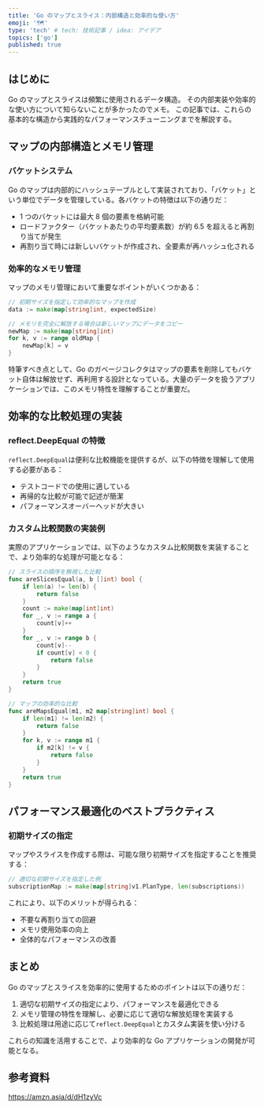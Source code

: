 ```yaml
---
title: 'Go のマップとスライス：内部構造と効率的な使い方'
emoji: '🗺️'
type: 'tech' # tech: 技術記事 / idea: アイデア
topics: ['go']
published: true
---
```


## はじめに

Go のマップとスライスは頻繁に使用されるデータ構造。
その内部実装や効率的な使い方について知らないことが多かったのでメモ。
この記事では、これらの基本的な構造から実践的なパフォーマンスチューニングまでを解説する。

## マップの内部構造とメモリ管理

### バケットシステム

Go のマップは内部的にハッシュテーブルとして実装されており、「バケット」という単位でデータを管理している。各バケットの特徴は以下の通りだ：

- 1 つのバケットには最大 8 個の要素を格納可能
- ロードファクター（バケットあたりの平均要素数）が約 6.5 を超えると再割り当てが発生
- 再割り当て時には新しいバケットが作成され、全要素が再ハッシュ化される

### 効率的なメモリ管理

マップのメモリ管理において重要なポイントがいくつかある：

```go
// 初期サイズを指定して効率的なマップを作成
data := make(map[string]int, expectedSize)

// メモリを完全に解放する場合は新しいマップにデータをコピー
newMap := make(map[string]int)
for k, v := range oldMap {
    newMap[k] = v
}
```

特筆すべき点として、Go のガベージコレクタはマップの要素を削除してもバケット自体は解放せず、再利用する設計となっている。大量のデータを扱うアプリケーションでは、このメモリ特性を理解することが重要だ。

## 効率的な比較処理の実装

### reflect.DeepEqual の特徴

`reflect.DeepEqual`は便利な比較機能を提供するが、以下の特徴を理解して使用する必要がある：

- テストコードでの使用に適している
- 再帰的な比較が可能で記述が簡潔
- パフォーマンスオーバーヘッドが大きい

### カスタム比較関数の実装例

実際のアプリケーションでは、以下のようなカスタム比較関数を実装することで、より効率的な処理が可能となる：

```go
// スライスの順序を無視した比較
func areSlicesEqual(a, b []int) bool {
    if len(a) != len(b) {
        return false
    }
    count := make(map[int]int)
    for _, v := range a {
        count[v]++
    }
    for _, v := range b {
        count[v]--
        if count[v] < 0 {
            return false
        }
    }
    return true
}

// マップの効率的な比較
func areMapsEqual(m1, m2 map[string]int) bool {
    if len(m1) != len(m2) {
        return false
    }
    for k, v := range m1 {
        if m2[k] != v {
            return false
        }
    }
    return true
}
```

## パフォーマンス最適化のベストプラクティス

### 初期サイズの指定

マップやスライスを作成する際は、可能な限り初期サイズを指定することを推奨する：

```go
// 適切な初期サイズを指定した例
subscriptionMap := make(map[string]v1.PlanType, len(subscriptions))
```

これにより、以下のメリットが得られる：

- 不要な再割り当ての回避
- メモリ使用効率の向上
- 全体的なパフォーマンスの改善

## まとめ

Go のマップとスライスを効率的に使用するためのポイントは以下の通りだ：

1. 適切な初期サイズの指定により、パフォーマンスを最適化できる
2. メモリ管理の特性を理解し、必要に応じて適切な解放処理を実装する
3. 比較処理は用途に応じて`reflect.DeepEqual`とカスタム実装を使い分ける

これらの知識を活用することで、より効率的な Go アプリケーションの開発が可能となる。

## 参考資料

https://amzn.asia/d/dH1zyVc
